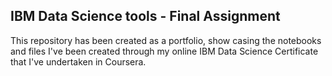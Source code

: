 ## IBM Data Science tools - Final Assignment
This repository has been created as a portfolio, show casing the notebooks and files I've been created through my online IBM Data Science Certificate that I've undertaken in Coursera.
